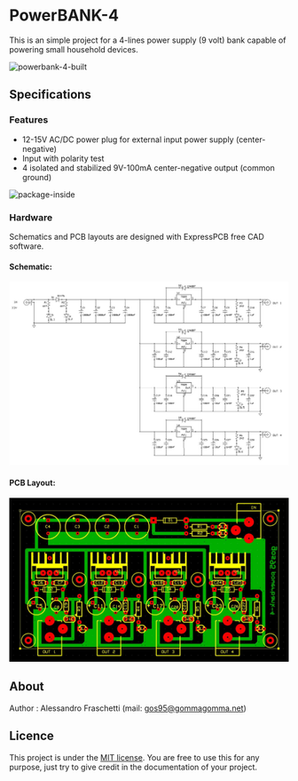 # PowerBANK-4
This is an simple project for a 4-lines power supply (9 volt) bank capable of powering small household devices.

![powerbank-4-built](powerbank-4_built1.jpg)


## Specifications

### Features
- 12-15V AC/DC power plug for external input power supply (center-negative)
- Input with polarity test
- 4 isolated and stabilized 9V-100mA center-negative output (common ground)

![package-inside](powerbank-4_built3.jpg)

### Hardware
Schematics and PCB layouts are designed with ExpressPCB free CAD software.

#### Schematic:
![board-schematic](hardware/powerbank-4_sch.jpg)

#### PCB Layout:
![board-pcb](hardware/powerbank-4_pcb.jpg)


## About
Author : Alessandro Fraschetti (mail: [gos95@gommagomma.net](mailto:gos95@gommagomma.net))


## Licence
This project is under the [MIT license](LICENSE).
You are free to use this for any purpose, just try to give credit in the documentation of your project.
